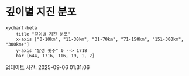 # 깊이별 지진 분포

```mermaid
xychart-beta
    title "깊이별 지진 분포"
    x-axis ["0-10km", "11-30km", "31-70km", "71-150km", "151-300km", "300km+"]
    y-axis "발생 횟수" 0 --> 1718
    bar [644, 1716, 116, 19, 1, 2]
```

업데이트 시간: 2025-09-06 01:31:06
